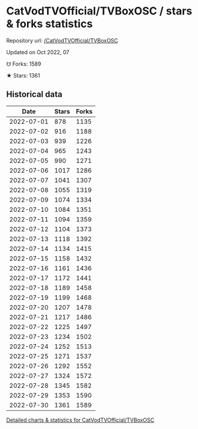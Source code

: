 # CatVodTVOfficial/TVBoxOSC / stars & forks statistics

Repository url: [/CatVodTVOfficial/TVBoxOSC](https://github.com/CatVodTVOfficial/TVBoxOSC)

Updated on Oct 2022, 07

☋ Forks: 1589

★ Stars: 1361

## Historical data
| Date | Stars | Forks |
|------|-------|-------|
| 2022-07-01 | 878 | 1135 | 
| 2022-07-02 | 916 | 1188 | 
| 2022-07-03 | 939 | 1226 | 
| 2022-07-04 | 965 | 1243 | 
| 2022-07-05 | 990 | 1271 | 
| 2022-07-06 | 1017 | 1286 | 
| 2022-07-07 | 1041 | 1307 | 
| 2022-07-08 | 1055 | 1319 | 
| 2022-07-09 | 1074 | 1334 | 
| 2022-07-10 | 1084 | 1351 | 
| 2022-07-11 | 1094 | 1359 | 
| 2022-07-12 | 1104 | 1373 | 
| 2022-07-13 | 1118 | 1392 | 
| 2022-07-14 | 1134 | 1415 | 
| 2022-07-15 | 1158 | 1432 | 
| 2022-07-16 | 1161 | 1436 | 
| 2022-07-17 | 1172 | 1441 | 
| 2022-07-18 | 1189 | 1458 | 
| 2022-07-19 | 1199 | 1468 | 
| 2022-07-20 | 1207 | 1478 | 
| 2022-07-21 | 1217 | 1486 | 
| 2022-07-22 | 1225 | 1497 | 
| 2022-07-23 | 1234 | 1502 | 
| 2022-07-24 | 1252 | 1513 | 
| 2022-07-25 | 1271 | 1537 | 
| 2022-07-26 | 1292 | 1552 | 
| 2022-07-27 | 1324 | 1572 | 
| 2022-07-28 | 1345 | 1582 | 
| 2022-07-29 | 1353 | 1590 | 
| 2022-07-30 | 1361 | 1589 | 


[Detailed charts & statistics for CatVodTVOfficial/TVBoxOSC](https://reviewgithub.com/rep/CatVodTVOfficial/TVBoxOSC)
